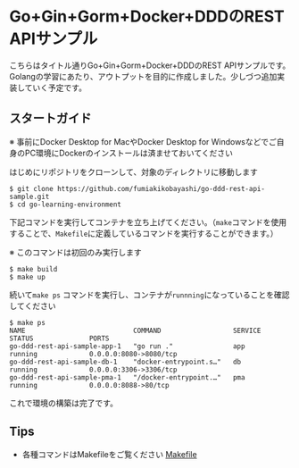 # Go+Gin+Gorm+Docker+DDDのREST APIサンプル
こちらはタイトル通りGo+Gin+Gorm+Docker+DDDのREST APIサンプルです。Golangの学習にあたり、アウトプットを目的に作成しました。少しづつ追加実装していく予定です。

## スタートガイド
※ 事前にDocker Desktop for MacやDocker Desktop for Windowsなどでご自身のPC環境にDockerのインストールは済ませておいてください

はじめにリポジトリをクローンして、対象のディレクトリに移動します
```
$ git clone https://github.com/fumiakikobayashi/go-ddd-rest-api-sample.git
$ cd go-learning-environment
```
下記コマンドを実行してコンテナを立ち上げてください。（`make`コマンドを使用することで、`Makefile`に定義しているコマンドを実行することができます。）

※ このコマンドは初回のみ実行します
```
$ make build
$ make up
```
続いて`make ps` コマンドを実行し、コンテナが`runnning`になっていることを確認してください
```
$ make ps
NAME                           COMMAND                  SERVICE             STATUS              PORTS
go-ddd-rest-api-sample-app-1   "go run ."               app                 running             0.0.0.0:8080->8080/tcp
go-ddd-rest-api-sample-db-1    "docker-entrypoint.s…"   db                  running             0.0.0.0:3306->3306/tcp
go-ddd-rest-api-sample-pma-1   "/docker-entrypoint.…"   pma                 running             0.0.0.0:8088->80/tcp

```
これで環境の構築は完了です。

## Tips
- 各種コマンドはMakefileをご覧ください [Makefile](https://github.com/fumiakikobayashi/customer-management-sample/blob/main/Makefile)
